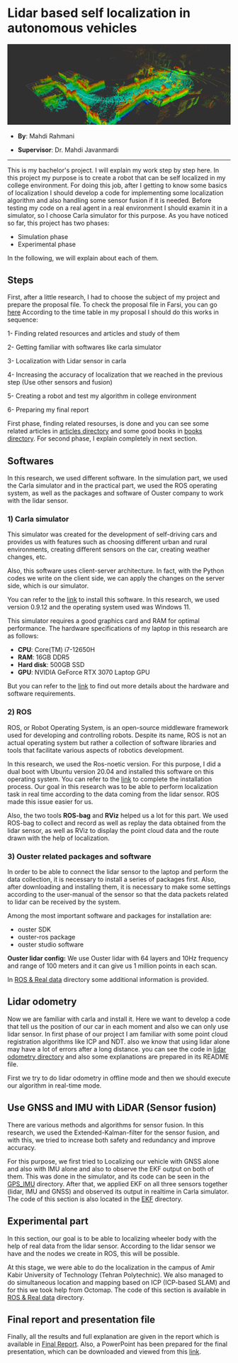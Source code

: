 # Lidar based self localization in autonomous vehicles
<p align="center">
  <a href="https://github.com/Mahdi-Rahmani/Localization/blob/main/pics/res1.png">
    <img src="https://github.com/Mahdi-Rahmani/Localization/blob/main/pics/res1.png" alt="CE-AUT MAP">
  </a>
</p>

- **By**: Mahdi Rahmani  

- **Supervisor**: Dr. Mahdi Javanmardi

------------------

This is my bachelor's project. I will explain my work step by step here. In this project my purpose is to create a robot that can be self localized in my college environment. For doing this job, after I getting to know some basics of localization I should develop a code for implementing some localization algorithm and also handling some sensor fusion if it is needed. Before testing my code on a real agent in a real environment I should examin it in a simulator, so I choose Carla simulator for this purpose. As you have noticed so far, this project has two phases:
- Simulation phase
- Experimental phase

In the following, we will explain about each of them.

## Steps
First, after a little research, I had to choose the subject of my project and prepare the proposal file. To check the proposal file in Farsi, you can go [here](https://github.com/Mahdi-Rahmani/Localization/tree/main/proposal) 
According to the time table in my proposal I should do this works in sequence: 

1- Finding related resources and articles and study of them 

2- Getting familiar with softwares like carla simulator 

3- Localization with Lidar sensor in carla 

4- Increasing the accuracy of localization that we reached in the previous step (Use other sensors and fusion)

5- Creating a robot and test my algorithm in college environment 

6- Preparing my final report  
 
First phase, finding related resourses, is done and you can see some related articles in [articles directory](https://github.com/Mahdi-Rahmani/Localization/tree/main/articles) and some good books in [books directory](https://github.com/Mahdi-Rahmani/Localization/tree/main/books). For second phase, I explain completely in next section. 

## Softwares
In this research, we used different software. In the simulation part, we used the Carla simulator and in the practical part, we used the ROS operating system, as well as the packages and software of Ouster company to work with the lidar sensor.

### 1) Carla simulator 
This simulator was created for the development of self-driving cars and provides us with features such as choosing different urban and rural environments, creating different sensors on the car, creating weather changes, etc.

Also, this software uses client-server architecture. In fact, with the Python codes we write on the client side, we can apply the changes on the server side, which is our simulator. 

You can refer to the [link](https://carla.readthedocs.io/en/0.9.12/start_quickstart/) to install this software. In this research, we used version 0.9.12 and the operating system used was Windows 11.

This simulator requires a good graphics card and RAM for optimal performance. The hardware specifications of my laptop in this research are as follows:
- **CPU**:  Core(TM) i7-12650H
- **RAM**: 16GB DDR5
- **Hard disk**: 500GB SSD
- **GPU**: NVIDIA GeForce RTX 3070 Laptop GPU

But you can refer to the [link](https://carla.readthedocs.io/en/0.9.12/start_quickstart/) to find out more details about the hardware and software requirements.

### 2) ROS
ROS, or Robot Operating System, is an open-source middleware framework used for developing and controlling robots. Despite its name, ROS is not an actual operating system but rather a collection of software libraries and tools that facilitate various aspects of robotics development. 

In this research, we used the Ros-noetic version. For this purpose, I did a dual boot with Ubuntu version 20.04 and installed this software on this operating system. You can refer to the [link](https://wiki.ros.org/noetic/Installation/Ubuntu) to complete the installation process.
Our goal in this research was to be able to perform localization task in real time according to the data coming from the lidar sensor. ROS made this issue easier for us.

Also, the two tools **ROS-bag** and **RViz** helped us a lot for this part. We used ROS-bag to collect and record as well as replay the data obtained from the lidar sensor, as well as RViz to display the point cloud data and the route drawn with the help of localization.

### 3) Ouster related packages and software
In order to be able to connect the lidar sensor to the laptop and perform the data collection, it is necessary to install a series of packages first. Also, after downloading and installing them, it is necessary to make some settings according to the user-manual of the sensor so that the data packets related to lidar can be received by the system.

Among the most important software and packages for installation are:
- ouster SDK
- ouster-ros package
- ouster studio software

**Ouster lidar config:**  We use Ouster lidar with 64 layers and 10Hz frequency and range of 100 meters and it can give us 1 million points in each scan. 


In [ROS & Real data](https://github.com/Mahdi-Rahmani/Localization/tree/main/ROS%20%26%20Real%20data/odom_ws) directory some additional information is provided.

## Lidar odometry
Now we are familiar with carla and install it. Here we want to develop a code that tell us the position of our car in each moment and also we can only use lidar sensor. In first phase of our project I am familiar with some point cloud registration algorithms like ICP and NDT. also we know that using lidar alone may have a lot of errors after a long distance. 
you can see the code in [lidar odometry directory](https://github.com/Mahdi-Rahmani/Localization/tree/main/lidar%20odometry) and also some explanations are prepared in its README file.

First we try to do lidar odometry in offline mode and then we should execute our algorithm in real-time mode.

## Use GNSS and IMU with LiDAR (Sensor fusion)
There are various methods and algorithms for sensor fusion. In this research, we used the Extended-Kalman-filter for the sensor fusion, and with this, we tried to increase both safety and redundancy and improve accuracy.

For this purpose, we first tried to Localizing our vehicle with GNSS alone and also with IMU alone and also to observe the EKF output on both of them. This was done in the simulator, and its code can be seen in the [GPS_IMU](https://github.com/Mahdi-Rahmani/Localization/tree/main/GPS_IMU) directory.
After that, we applied EKF on all three sensors together (lidar, IMU and GNSS) and observed its output in realtime in Carla simulator. The code of this section is also located in the [EKF](https://github.com/Mahdi-Rahmani/Localization/tree/main/EKF) directory.

## Experimental part
In this section, our goal is to be able to localizing wheeler body with the help of real data from the lidar sensor. According to the lidar sensor we have and the nodes we create in ROS, this will be possible.

At this stage, we were able to do the localization in the campus of Amir Kabir University of Technology (Tehran Polytechnic). We also managed to do simultaneous location and mapping based on ICP (ICP-based SLAM) and for this we took help from Octomap.
The code of this section is available in [ROS & Real data](https://github.com/Mahdi-Rahmani/Localization/tree/main/ROS%20%26%20Real%20data/odom_ws) directory.

## Final report and presentation file
Finally, all the results and full explanation are given in the report which is available in [Final Report](https://github.com/Mahdi-Rahmani/Localization/tree/main/Final%20Report).
Also, a PowerPoint has been prepared for the final presentation, which can be downloaded and viewed from this [link](https://docs.google.com/presentation/d/1YdPC-5hc70Ywn5VrLdNEWam-g1_IX9SZ/edit?usp=sharing&ouid=112561970420312111928&rtpof=true&sd=true).